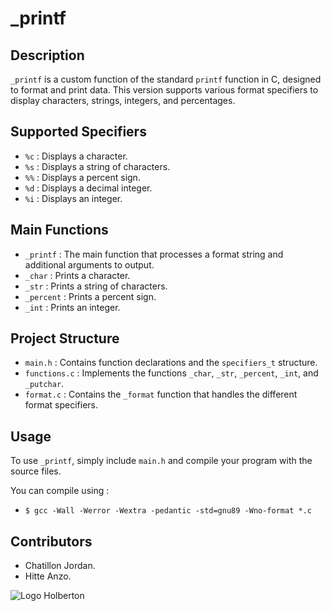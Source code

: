 # _printf

## Description

`_printf` is a custom function of the standard `printf` function in C, designed to format and print data. This version supports various format specifiers to display characters, strings, integers, and percentages.

## Supported Specifiers

- `%c` : Displays a character.
- `%s` : Displays a string of characters.
- `%%` : Displays a percent sign.
- `%d` : Displays a decimal integer.
- `%i` : Displays an integer.

## Main Functions

- `_printf` : The main function that processes a format string and additional arguments to output.
- `_char` : Prints a character.
- `_str` : Prints a string of characters.
- `_percent` : Prints a percent sign.
- `_int` : Prints an integer.

## Project Structure

- `main.h` : Contains function declarations and the `specifiers_t` structure.
- `functions.c` : Implements the functions `_char`, `_str`, `_percent`, `_int`, and `_putchar`.
- `format.c` : Contains the `_format` function that handles the different format specifiers.

## Usage

To use `_printf`, simply include `main.h` and compile your program with the source files.

You can compile using : 
- `$ gcc -Wall -Werror -Wextra -pedantic -std=gnu89 -Wno-format *.c`

## Contributors
- Chatillon Jordan.
- Hitte Anzo.

![Logo Holberton](https://mir-s3-cdn-cf.behance.net/project_modules/1400_opt_1/68c915164905349.63fe8050e15ef.png)
